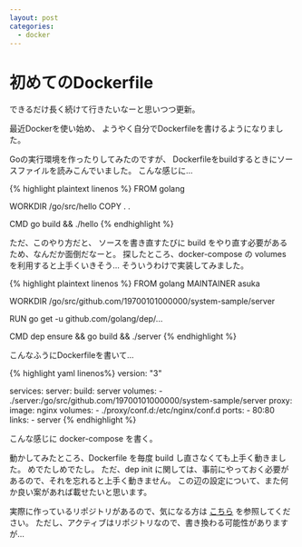 ```yaml
---
layout: post
categories:
  - docker
---
```

# 初めてのDockerfile

できるだけ長く続けて行きたいなーと思いつつ更新。

最近Dockerを使い始め、
ようやく自分でDockerfileを書けるようになりました。

Goの実行環境を作ったりしてみたのですが、
Dockerfileをbuildするときにソースファイルを読みこんでいました。
こんな感じに…

{% highlight plaintext linenos %}
FROM golang

WORKDIR /go/src/hello
COPY . .

CMD go build && ./hello
{% endhighlight %}

ただ、このやり方だと、
ソースを書き直すたびに build をやり直す必要があるため、なんだか面倒だなーと。
探したところ、docker-compose の volumes を利用すると上手くいきそう…
そういうわけで実装してみました。

{% highlight plaintext linenos %}
FROM golang
MAINTAINER asuka

WORKDIR /go/src/github.com/19700101000000/system-sample/server

RUN go get -u github.com/golang/dep/...


CMD dep ensure && go build && ./server
{% endhighlight %}

こんなふうにDockerfileを書いて…

{% highlight yaml linenos%}
version: "3"

services: 
  server: 
    build: server
      volumes: 
        - ./server:/go/src/github.com/19700101000000/system-sample/server
  proxy:
    image: nginx
    volumes:
      - ./proxy/conf.d:/etc/nginx/conf.d
    ports:
      -  80:80
    links:
      - server
{% endhighlight %}

こんな感じに docker-compose を書く。

動かしてみたところ、Dockerfile を毎度 build し直さなくても上手く動きました。
めでたしめでたし。
ただ、dep init に関しては、事前にやっておく必要があるので、それを忘れると上手く動きません。
この辺の設定について、また何か良い案があれば載せたいと思います。

実際に作っているリポジトリがあるので、気になる方は
[こちら](https://github.com/19700101000000/system-sample)
を参照してください。
ただし、アクティブはリポジトリなので、書き換わる可能性がありますが…
